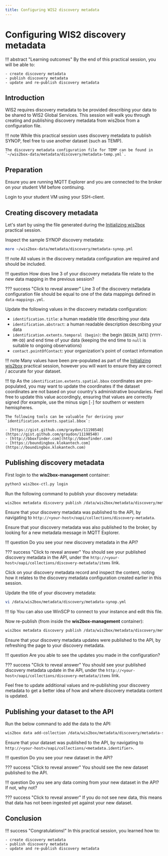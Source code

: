 ```yaml
---
title: Configuring WIS2 discovery metadata
---
```


# Configuring WIS2 discovery metadata

!!! abstract "Learning outcomes"
    By the end of this practical session, you will be able to:

    - create discovery metadata
    - publish discovery metadata
    - update and re-publish discovery metadata

## Introduction

WIS2 requires discovery metadata to be provided describing
your data to be shared to WIS2 Global Services.  This session will walk you through creating and publishing
discovery metadata from wis2box from a configuration file.

!!! note
    While this practical session uses discovery metadata to publish SYNOP, feel free to use another dataset (such as TEMP).

    The discovery metadata configuration file for TEMP can be found in `~/wis2box-data/metadata/discovery/metadata-temp.yml`.


## Preparation

Ensure you are running MQTT Explorer and you are connected to the broker on your student VM before continuing.

Login to your student VM using your SSH-client.

## Creating discovery metadata

Let's start by using the file generated during the [Initializing wis2box](../initializing-wis2box) practical session.

Inspect the sample SYNOP discovery metadata:

```bash
more ~/wis2box-data/metadata/discovery/metadata-synop.yml
```

!!! note
    All values in the discovery metadata configuration are required and should be included.

!!! question
    How does line 3 of your discovery metadata file relate to the new data mapping in the previous session?

??? success "Click to reveal answer"
    Line 3 of the discovery metadata configuration file should be equal to one of the data mappings defined in `data-mappings.yml`.

Update the following values in the discovery metadata configuration:

- `identification.title`: a human readable title describing your data
- `identification.abstract`: a human readable description describing your data
- `identification.extents.temporal (begin)`: the begin (`BEGIN_DATE`) (`YYYY-MM-DD`) and end time of your data (keeping the end time to `null` is suitable to ongoing observations)
- `contact.pointOfContact`: your organization's point of contact information

!!! note
    Many values have been pre-populated as part of the [Initializing wis2box](../initializing-wis2box) practical session, however you will want to ensure they are correct / accurate for your dataset.

!!! tip
    As the `identification.extents.spatial.bbox` coordinates are pre-populated, you may want to update the coordinates if the dataset coordinates are not based on your country's administrative boundaries.  Feel free to update this value accordingly, ensuring that values are correctly signed (for example, use the minus sign [`-`] for southern or western hemispheres.

    The following tools can be valuable for deriving your `identification.extents.spatial.bbox`:

    - [https://gist.github.com/graydon/11198540](https://gist.github.com/graydon/11198540)
    - [http://bboxfinder.com](http://bboxfinder.com)
    - [https://boundingbox.klokantech.com](https://boundingbox.klokantech.com)

## Publishing discovery metadata

First login to the **wis2box-management** container:

```bash
python3 wis2box-ctl.py login
```

Run the following command to publish your discovery metadata:

```bash
wis2box metadata discovery publish /data/wis2box/metadata/discovery/metadata-synop.yml
```

Ensure that your discovery metadata was published to the API, by navigating to `http://<your-host>/oapi/collections/discovery-metadata`.

Ensure that your discovery metadata was also published to the broker, by looking for a new metadata message in MQTT Explorer.

!!! question
    Do you see your new discovery metadata in the API?

??? success "Click to reveal answer"
    You should see your published discovery metadata in the API, under the `http://<your-host>/oapi/collections/discovery-metadata/items` link.

Click on your discovery metadata record and inspect the content, noting how it relates to the discovery metadata configuration created earlier in this session.

Update the title of your discovery metadata:

```bash
vi /data/wis2box/metadata/discovery/metadata-synop.yml
```

!!! tip
    You can also use WinSCP to connect to your instance and edit this file.

Now re-publish (from inside the **wis2box-management** container):

```bash
wis2box metadata discovery publish /data/wis2box/metadata/discovery/metadata-synop.yml
```

Ensure that your discovery metadata updates were published to the API, by refreshing the page to your discovery metadata.

!!! question
    Are you able to see the updates you made in the configuration?

??? success "Click to reveal answer"
    You should see your published discovery metadata update in the API, under the `http://<your-host>/oapi/collections/discovery-metadata/items` link.

Feel free to update additional values and re-publishing your discovery metadata to get a better idea of how and where discovery metadata content is updated.

## Publishing your dataset to the API

Run the below command to add the data to the API:

```bash
wis2box data add-collection /data/wis2box/metadata/discovery/metadata-synop.yml
```

Ensure that your dataset was published to the API, by navigating to `http://<your-host>/oapi/collections/<metadata.identifier>`.

!!! question
    Do you see your new dataset in the API?

??? success "Click to reveal answer"
    You should see the new dataset published to the API.

!!! question
    Do you see any data coming from your new dataset in the API?  If not, why not?

??? success "Click to reveal answer"
    If you do not see new data, this means that data has not been ingested yet against your new dataset.

## Conclusion

!!! success "Congratulations!"
    In this practical session, you learned how to:

    - create discovery metadata
    - publish discovery metadata
    - update and re-publish discovery metadata
